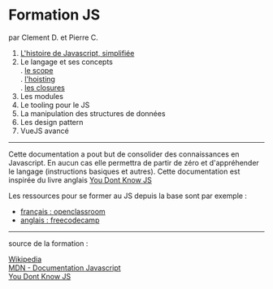 # Formation JS

par Clement D. et Pierre C.



1. [L'histoire de Javascript, simplifiée](doc/chapitre1-historique/historique.md)
2. Le langage et ses concepts  
. [le scope](doc/chapitre2-langage/1-scope.md)  
. [l'hoisting](doc/chapitre2-langage/2-hoisting.md)  
. [les closures](doc/chapitre2-langage/3-closure.md)
3. Les modules
4. Le tooling pour le JS
5. La manipulation des structures de données
6. Les design pattern  
7. VueJS avancé


---

Cette documentation a pout but de consolider des connaissances en Javascript. En aucun cas
elle permettra de partir de zéro et d'appréhender le langage (instructions basiques et autres).
Cette documentation est inspirée du livre anglais [You Dont Know JS](https://github.com/getify/You-Dont-Know-JS/tree/1st-ed)

Les ressources pour se former au JS depuis la base sont par exemple : 
- [français : openclassroom](https://openclassrooms.com/fr/courses/2984401-apprenez-a-coder-avec-javascript)
- [anglais : freecodecamp](https://guide.freecodecamp.org/javascript/)


---

source de la formation : 

[Wikipedia](https://fr.wikipedia.org)  
[MDN - Documentation Javascript](https://developer.mozilla.org/fr/docs/Web/JavaScript)  
[You Dont Know JS](https://github.com/getify/You-Dont-Know-JS)
